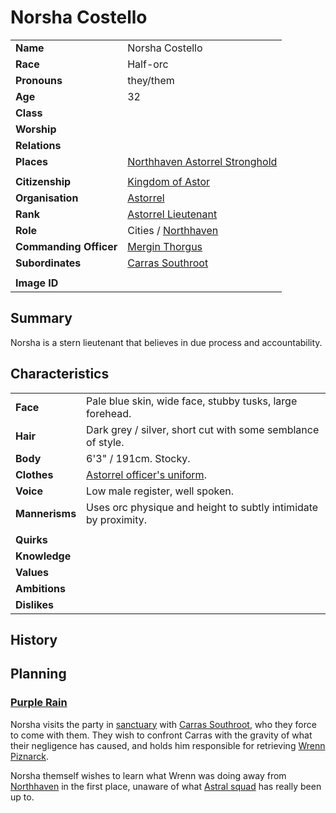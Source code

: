 # Norsha Costello

| | |
| --- | --- |
| **Name** | Norsha Costello | character.3
| **Race** | Half-orc |
| **Pronouns** | they/them |
| **Age** | 32 |
| **Class** | |
| **Worship** | |
| **Relations** | |
| **Places** | [Northhaven Astorrel Stronghold](../places/strongholds/northhaven-astorrel-stronghold.md) |
| | |
| **Citizenship** | [Kingdom of Astor](../civilisations/kingdom-of-astor/kingdom-of-astor.md) |
| **Organisation** | [Astorrel](../organisations/astorrel/astorrel.md) |
| **Rank** | [Astorrel Lieutenant](../organisations/astorrel/ranks/astorrel-lieutenant.md) |
| **Role** | Cities / [Northhaven](../places/cities/northhaven.md) |
| **Commanding Officer** | [Mergin Thorgus](mergin-thorgus.md) |
| **Subordinates** | [Carras Southroot](carras-southroot.md) |
|||
| **Image ID** | |

## Summary

Norsha is a stern lieutenant that believes in due process and accountability.

## Characteristics

| | |
| --- | --- |
| **Face** | Pale blue skin, wide face, stubby tusks, large forehead. | characteristics.2
| **Hair** | Dark grey / silver, short cut with some semblance of style. |
| **Body** | 6'3" / 191cm. Stocky. |
| **Clothes** | [Astorrel officer's uniform](../organisations/astorrel/uniforms/astorrel-officers-uniform.md). |
| **Voice** | Low male register, well spoken. |
| **Mannerisms** | Uses orc physique and height to subtly intimidate by proximity. |
| | |
| **Quirks** | |
| **Knowledge** | |
| **Values** | |
| **Ambitions** | |
| **Dislikes** | |

## History

## Planning

### [Purple Rain](../campaigns/purple-rain/purple-rain.md)

Norsha visits the party in [sanctuary](../organisations/astorrel/sanctuary.md) with [Carras Southroot](carras-southroot.md), who they force to come with them. They wish to confront Carras with the gravity of what their negligence has caused, and holds him responsible for retrieving [Wrenn Piznarck](wrenn-piznarck.md).

Norsha themself wishes to learn what Wrenn was doing away from [Northhaven](../places/cities/northhaven.md) in the first place, unaware of what [Astral squad](../organisations/astorrel/squads/astral-squad.md) has really been up to.
